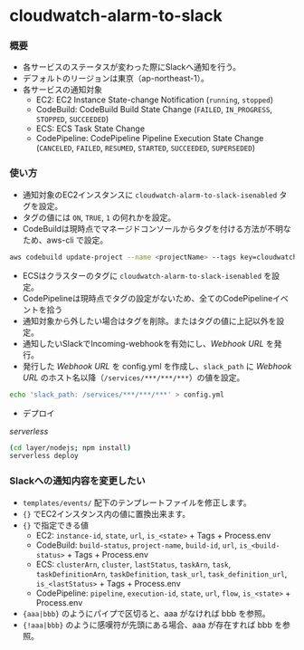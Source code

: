 # cloudwatch-alarm-to-slack

### 概要

- 各サービスのステータスが変わった際にSlackへ通知を行う。
- デフォルトのリージョンは東京（ap-northeast-1）。
- 各サービスの通知対象
  - EC2: EC2 Instance State-change Notification (`running`, `stopped`)
  - CodeBuild: CodeBuild Build State Change (`FAILED`, `IN_PROGRESS`, `STOPPED`, `SUCCEEDED`)
  - ECS: ECS Task State Change
  - CodePipeline: CodePipeline Pipeline Execution State Change (`CANCELED`, `FAILED`, `RESUMED`, `STARTED`, `SUCCEEDED`, `SUPERSEDED`)

### 使い方

- 通知対象のEC2インスタンスに `cloudwatch-alarm-to-slack-isenabled` タグを設定。
- タグの値には `ON`, `TRUE`, `1` の何れかを設定。
- CodeBuildは現時点でマネージドコンソールからタグを付ける方法が不明なため、aws-cli で設定。
```sh
aws codebuild update-project --name <projectName> --tags key=cloudwatch-alarm-to-slack-isenabled,value=1
```
- ECSはクラスターのタグに `cloudwatch-alarm-to-slack-isenabled` を設定。
- CodePipelineは現時点でタグの設定がないため、全てのCodePipelineイベントを拾う
- 通知対象から外したい場合はタグを削除。またはタグの値に上記以外を設定。
- 通知したいSlackでIncoming-webhookを有効にし、*Webhook URL* を発行。
- 発行した *Webhook URL* を config.yml を作成し、`slack_path` に *Webhook URL* のホスト名以降（`/services/***/***/***`）の値を設定。

```sh
echo 'slack_path: /services/***/***/***' > config.yml
```

- デプロイ

*serverless*
```sh
(cd layer/nodejs; npm install)
serverless deploy
```

### Slackへの通知内容を変更したい

- `templates/events/` 配下のテンプレートファイルを修正します。
- `{}` でEC2インスタンス内の値に置換出来ます。
- `{}` で指定できる値
  - EC2: `instance-id`, `state`, `url`, `is_<state>` + Tags + Process.env
  - CodeBuild: `build-status`, `project-name`, `build-id`, `url`, `is_<build-status>` + Tags + Process.env
  - ECS: `clusterArn`, `cluster`, `lastStatus`, `taskArn`, `task`, `taskDefinitionArn`, `taskDefinition`, `task_url`, `task_definition_url`, `is_<lastStatus>` + Tags + Process.env
  - CodePipeline: `pipeline`, `execution-id`, `state`, `url`, `flow`, `is_<state>` + Process.env
- `{aaa|bbb}` のようにパイプで区切ると、aaa がなければ bbb を参照。
- `{!aaa|bbb}` のように感嘆符が先頭にある場合、aaa が存在すれば bbb を参照。
